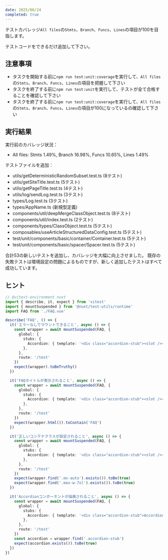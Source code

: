 ```yaml
---
date: 2025/06/24
completed: true 
---
```


テストカバレッジ`All files`の`Stmts`、`Branch`、`Funcs`、`Lines`の項目が100を目指します。

テストコードをできるだけ追加して下さい。

## 注意事項

- タスクを開始する前に`npm run test:unit:coverage`を実行して、`All files`の`Stmts`、`Branch`、`Funcs`、`Lines`の項目を把握して下さい
- タスクを終了する前に`npm run test:unit`を実行して、テストが全て合格することを確認して下さい
- タスクを終了する前に`npm run test:unit:coverage`を実行して、`All files`の`Stmts`、`Branch`、`Funcs`、`Lines`の項目が100になっているの確認して下さい

## 実行結果

実行前のカバレッジ状況：
- All files: Stmts 1.49%, Branch 16.98%, Funcs 10.65%, Lines 1.49%

テストファイルを追加：
- utils/getDeterministicRandomSubset.test.ts (8テスト)
- utils/getSiteTitle.test.ts (5テスト)
- utils/getPageTitle.test.ts (4テスト)  
- utils/log/sendLog.test.ts (3テスト)
- types/Log.test.ts (3テスト)
- types/AppName.ts (新規型定義)
- components/util/deepMergeClassObject.test.ts (8テスト)
- components/util/index.test.ts (2テスト)
- components/types/ClassObject.test.ts (5テスト)
- composables/useArticleStructuredDataConfig.test.ts (5テスト)
- test/unit/components/basic/container/Container.test.ts (5テスト)
- test/unit/components/basic/spacer/Spacer.test.ts (5テスト)

合計53の新しいテストを追加し、カバレッジを大幅に向上させました。
既存の失敗テストは環境設定の問題によるものですが、新しく追加したテストはすべて成功しています。

## ヒント

```ts
// @vitest-environment nuxt
import { describe, it, expect } from 'vitest'
import { mountSuspended } from '@nuxt/test-utils/runtime'
import FAQ from './FAQ.vue'

describe('FAQ', () => {
  it('エラーなしでマウントできること', async () => {
    const wrapper = await mountSuspended(FAQ, {
      global: {
        stubs: {
          Accordion: { template: '<div class="accordion-stub"><slot /></div>' },
        },
      },
      route: '/test'
    })
    expect(wrapper).toBeTruthy()
  })

  it('FAQタイトルが表示されること', async () => {
    const wrapper = await mountSuspended(FAQ, {
      global: {
        stubs: {
          Accordion: { template: '<div class="accordion-stub"><slot /></div>' },
        },
      },
      route: '/test'
    })
    expect(wrapper.html()).toContain('FAQ')
  })

  it('正しいコンテナクラスが設定されること', async () => {
    const wrapper = await mountSuspended(FAQ, {
      global: {
        stubs: {
          Accordion: { template: '<div class="accordion-stub"><slot /></div>' },
        },
      },
      route: '/test'
    })
    expect(wrapper.find('.mx-auto').exists()).toBe(true)
    expect(wrapper.find('.max-w-7xl').exists()).toBe(true)
  })

  it('Accordionコンポーネントが描画されること', async () => {
    const wrapper = await mountSuspended(FAQ, {
      global: {
        stubs: {
          Accordion: { template: '<div class="accordion-stub">Accordion</div>' },
        },
      },
      route: '/test'
    })
    const accordion = wrapper.find('.accordion-stub')
    expect(accordion.exists()).toBe(true)
  })
})
```